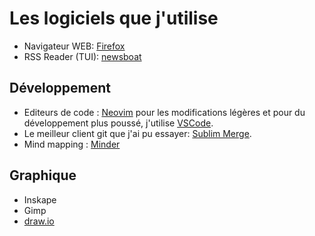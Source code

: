 # Les logiciels que j'utilise

- Navigateur WEB: [Firefox](./firefox.md)
- RSS Reader (TUI): [newsboat](https://newsboat.org/)

## Développement

- Editeurs de code : [Neovim](https://neovim.io/) pour les modifications légères et pour du développement plus poussé, j'utilise [VSCode](https://vscodium.com/).
- Le meilleur client git que j'ai pu essayer: [Sublim Merge](https://www.sublimemerge.com/).
- Mind mapping : [Minder](https://github.com/phase1geo/Minder)

## Graphique

- Inskape
- Gimp
- [draw.io](https://draw.io)
